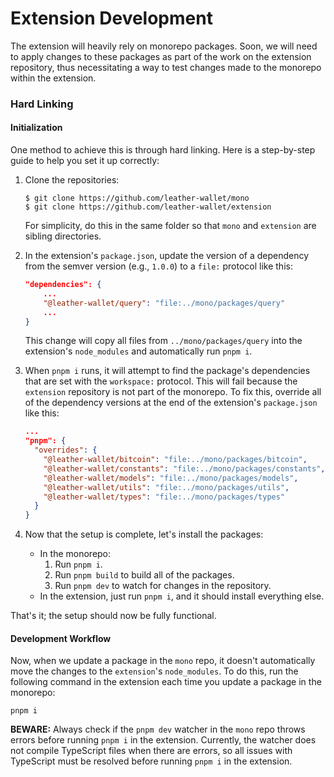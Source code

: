 # Extension Development

The extension will heavily rely on monorepo packages. Soon, we will need to apply changes to these packages as part of the work on the extension repository, thus necessitating a way to test changes made to the monorepo within the extension.

### Hard Linking

#### Initialization

One method to achieve this is through hard linking. Here is a step-by-step guide to help you set it up correctly:

1. Clone the repositories:

   ```
   $ git clone https://github.com/leather-wallet/mono
   $ git clone https://github.com/leather-wallet/extension
   ```

   For simplicity, do this in the same folder so that `mono` and `extension` are sibling directories.

2. In the extension's `package.json`, update the version of a dependency from the semver version (e.g., `1.0.0`) to a `file:` protocol like this:

   ```json
   "dependencies": {
       ...
       "@leather-wallet/query": "file:../mono/packages/query"
       ...
   }
   ```

   This change will copy all files from `../mono/packages/query` into the extension's `node_modules` and automatically run `pnpm i`.

3. When `pnpm i` runs, it will attempt to find the package's dependencies that are set with the `workspace:` protocol. This will fail because the `extension` repository is not part of the monorepo. To fix this, override all of the dependency versions at the end of the extension's `package.json` like this:

   ```json
   ...
   "pnpm": {
     "overrides": {
       "@leather-wallet/bitcoin": "file:../mono/packages/bitcoin",
       "@leather-wallet/constants": "file:../mono/packages/constants",
       "@leather-wallet/models": "file:../mono/packages/models",
       "@leather-wallet/utils": "file:../mono/packages/utils",
       "@leather-wallet/types": "file:../mono/packages/types"
     }
   }
   ```

4. Now that the setup is complete, let's install the packages:
   - In the monorepo:
     1. Run `pnpm i`.
     2. Run `pnpm build` to build all of the packages.
     3. Run `pnpm dev` to watch for changes in the repository.
   - In the extension, just run `pnpm i`, and it should install everything else.

That's it; the setup should now be fully functional.

#### Development Workflow

Now, when we update a package in the `mono` repo, it doesn't automatically move the changes to the `extension`'s `node_modules`. To do this, run the following command in the extension each time you update a package in the monorepo:

```
pnpm i
```

**BEWARE:** Always check if the `pnpm dev` watcher in the `mono` repo throws errors before running `pnpm i` in the extension. Currently, the watcher does not compile TypeScript files when there are errors, so all issues with TypeScript must be resolved before running `pnpm i` in the extension.
